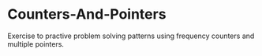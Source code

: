 # Counters-And-Pointers
Exercise to practive problem solving patterns using frequency counters and multiple pointers.
